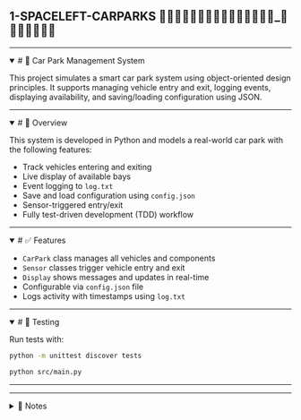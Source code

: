## 1-SPACELEFT-CARPARKS 🚗🚗🚗🚗🚗🚗🚗🚗🚗🚗🚗🚗🚗🚗🚗_🚗🚗🚗🚗🚗🚗🚗

---
<details open>
<summary> # 🚗 Car Park Management System </summary>

This project simulates a smart car park system using object-oriented design principles. 
It supports managing vehicle entry and exit, logging events, displaying availability, and saving/loading configuration using JSON.

</details>

---
<details open>
<summary> # 📁 Overview </summary>

This system is developed in Python and models a real-world car park with the following features:

- Track vehicles entering and exiting
- Live display of available bays
- Event logging to `log.txt`
- Save and load configuration using `config.json`
- Sensor-triggered entry/exit
- Fully test-driven development (TDD) workflow

</details>

---
<details open>
<summary> # ✅ Features </summary>

- `CarPark` class manages all vehicles and components
- `Sensor` classes trigger vehicle entry and exit
- `Display` shows messages and updates in real-time
- Configurable via `config.json` file
- Logs activity with timestamps using `log.txt`

</details>

---
<details open>
<summary> # 🧪 Testing  </summary>

  Run tests with:

```bash
python -m unittest discover tests
```

```bash
python src/main.py
```

</details>

---





















---
<details>
<summary>📁 Notes</summary>
Additional Examples on git and version control
Here are other good examples of onboarding documents that relate to git and version control for you to browse:

- [skybase](https://handbook.skybase.com.np/git-conventions/)
- [thoughtbot](https://github.com/thoughtbot/guides/tree/main/git) (also see their excellent [code review](https://github.com/thoughtbot/guides/tree/main/code-review) guide!)
- [GitLab Handbook](https://handbook.gitlab.com/handbook/product-development-flow/)

</details>
